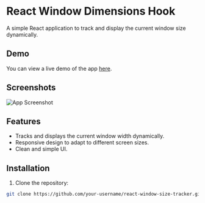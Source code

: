 # React Window Dimensions Hook

A simple React application to track and display the current window size dynamically.

## Demo

You can view a live demo of the app [here](#).

## Screenshots

![App Screenshot](/screenshots/app-screenshot.png)

## Features

- Tracks and displays the current window width dynamically.
- Responsive design to adapt to different screen sizes.
- Clean and simple UI.

## Installation

1. Clone the repository:

```bash
git clone https://github.com/your-username/react-window-size-tracker.git